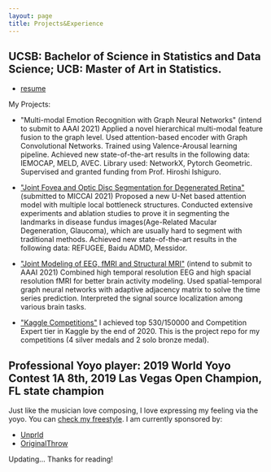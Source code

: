 ```yaml
---
layout: page
title: Projects&Experience
---
```


## UCSB: Bachelor of Science in Statistics and Data Science; UCB: Master of Art in Statistics. 

* [resume](https://github.com/44Shu/shuyun/blob/gh-pages/Shuyun_s_CV.pdf)

My Projects:

  * "Multi-modal Emotion Recognition with Graph Neural Networks" (intend to submit to AAAI 2021)
  Applied a novel hierarchical multi-modal feature fusion to the graph level. Used attention-based encoder with Graph Convolutional Networks. Trained using Valence-Arousal learning pipeline. Achieved new state-of-the-art results in the following data: IEMOCAP, MELD, AVEC. Library used: NetworkX, Pytorch Geometric. Supervised and granted funding from Prof. Hiroshi Ishiguro.
  
  * ["Joint Fovea and Optic Disc Segmentation for Degenerated Retina"](https://arxiv.org/abs/2107.04721) (submitted to MICCAI 2021)
  Proposed a new U-Net based attention model with multiple local bottleneck structures. Conducted extensive experiments and ablation studies to prove it in segmenting the landmarks in disease fundus images(Age-Related Macular Degeneration, Glaucoma), which are usually hard to segment with traditional methods. Achieved new state-of-the-art results in the following data: REFUGEE, Baidu ADMD, Messidor.

  * ["Joint Modeling of EEG, fMRI and Structural MRI"](https://dynamo.cs.ucsb.edu/people/tang-0) (intend to submit to AAAI 2021)
  Combined high temporal resolution EEG and high spacial resolution fMRI for better brain activity modeling. Used spatial-temporal graph neural networks with adaptive adjacency matrix to solve the time series prediction. Interpreted the signal source localization among various brain tasks.
  
  * ["Kaggle Competitions"](https://github.com/44Shu/Kaggle-Solutions)
  I achieved top 530/150000 and Competition Expert tier in Kaggle by the end of 2020. This is the project repo for my competitions (4 silver medals and 2 solo bronze medal).

<!--   * ["SSH Port 22 Hacker Passwords Pattern"](https://github.com/44Shu/ssh-readme)
  This project determines the password’s security by comparing its patterns within the dataset using the K-means clustering process to sort out 8 clusters and finding out their corresponded central passwords(the medoids). We present our results in a visualized distance comparison to the 8 medoids through the use of Damerau–Levenshtein distance and Hamming Distance. -->
  
  
  
## Professional Yoyo player: 2019 World Yoyo Contest 1A 8th, 2019 Las Vegas Open Champion, FL state champion 

  Just like the musician love composing, I love expressing my feeling via the yoyo. You can [check my freestyle](https://www.youtube.com/watch?v=HhJy80GyWog&t=1s).
  I am currently sponsored by:
  * [Unprld](http://www.unprld.com/)
  * [OriginalThrow](https://shop.yoyoexpert.com/collections/original-throw)


Updating...
Thanks for reading!
